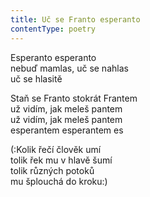```yaml
---
title: Uč se Franto esperanto
contentType: poetry
---
```


<section>

Esperanto esperanto  
nebuď mamlas, uč se nahlas  
uč se hlasitě

Staň se Franto stokrát Frantem  
už vidím, jak meleš pantem  
už vidím, jak meleš pantem  
esperantem esperantem es

(:Kolik řečí člověk umí  
tolik řek mu v hlavě šumí  
tolik různých potoků  
mu šplouchá do kroku:)

</section>
